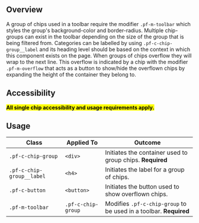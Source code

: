 ## Overview 

A group of chips used in a toolbar require the modifier `.pf-m-toolbar` which styles the group's background-color and border-radius. Multiple chip-groups can exist in the toolbar depending on the size of the group that is being filtered from. Categories can be labelled by using  `.pf-c-chip-group__label` and its heading level should be based on the context in which this component exists on the page. When groups of chips overflow they will wrap to the next line. This overflow is indicated by a chip with the modifier `.pf-m-overflow` that acts as a button to show/hide the overflown chips by expanding the height of the container they belong to.


## Accessibility

<mark>**All single chip accessibility and usage requirements apply.**</mark>

## Usage

| Class | Applied To | Outcome |
| -- | -- | -- |
| `.pf-c-chip-group` | `<div>` | Initiates the container used to group chips. **Required** |
| `.pf-c-chip-group__label` | `<h4>` | Initiates the label for a group of chips. |
| `.pf-c-button` | `<button>` | Initiates the button used to show overflown chips. |
| `.pf-m-toolbar` | `.pf-c-chip-group` | Modifies `.pf-c-chip-group` to be used in a toolbar. **Required** |